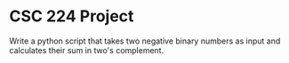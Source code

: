 # CSC 224 Project
Write a python script that takes two negative binary numbers as input and calculates their sum in two's complement.